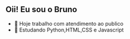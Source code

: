 ## Oii! Eu sou o Bruno 

- 🔭 Hoje trabalho com atendimento ao publico
- 🌱 Estudando Python,HTML,CSS e Javascript
